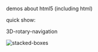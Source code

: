 demos about html5 (including html)

quick show:

3D-rotary-navigation

![stacked-boxes](https://xianshenglu.github.io/css/img-displayed/3D-rotary-navigation.gif)
